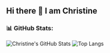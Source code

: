 ## Hi there 👋 I am Christine

### 📊 GitHub Stats:
![Christine's GitHub Stats](https://github-readme-stats.vercel.app/api?username=christinematta&show_icons=true&theme=radical)
![Top Langs](https://github-readme-stats.vercel.app/api/top-langs/?username=christinematta&layout=compact&theme=radical)


<!--
**christinematta/christinematta** is a ✨ _special_ ✨ repository because its `README.md` (this file) appears on your GitHub profile.

Here are some ideas to get you started:

- 🔭 I’m currently working on ...
- 🌱 I’m currently learning ...
- 👯 I’m looking to collaborate on ...
- 🤔 I’m looking for help with ...
- 💬 Ask me about ...
- 📫 How to reach me: ...
- 😄 Pronouns: ...
- ⚡ Fun fact: ...
-->
